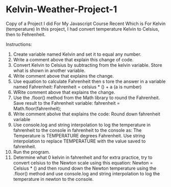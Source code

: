 # Kelvin-Weather-Project-1
Copy of a Project I did For My Javascript Course Recent Which is For Kelvin (temperature)
In this project, I had convert temperature Kelvin to Celsius, then to Fehrenheit.

Instructions:
1. Create variable named Kelvin and set it to equal any number.
2. Write a comment above that explain this change of code.
3. Convert Kelvin to Celsius by subtracting from the kelvin variable. Store what is shown in another variable.
4. Write comment above that explains the change.
5. Use equation to calculate Fahrenheit then s tore the answer in a variable named Fahrenheit: Fahrenheit = celsius * () + a (a is number)
6. WRite comment above that explains the change.
7. Use the .floor() method from the Math library to round the Fahrenheit. Save result to the Fahrenheit variable: fahrenheit = Math.floor(fahrenheit);
8. Write comment abolve that explains the code: Round down fahrenheit variable
9. Use console.log and string interpolation to log the temperature in fahrenheit to the console in fahrenheit to the console as: The Temperature is TEMPERATURE degrees Fahrenheit. Use string interpolation to replace TEMPERATURE with the value saved to fahrenheit.
10. Run the program.
11. Determine what 0 kelvin in fahrenheit and for extra practice, try to convert celsius to the Newton scale using this equation: Newton = Celsius * () and then round down the Newton temperature using the .floor() method and use console.log and string interpolation to log the temperature in newton to the console. 

